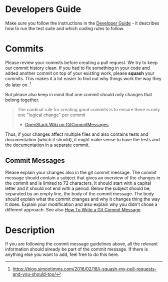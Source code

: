 # Developers Guide

Make sure you follow the instructions in the [Developer Guide](https://intelmq.readthedocs.io/en/latest/dev/guide.html) - it describes how to run the test suite and which coding rules to follow.

# Commits

Please review your commits before creating a pull request. We try to keep our commit history clean.
If you had to fix something in your code and added another commit on top of your existing work, please **squash** your commits.
This makes it a lot easier to find out why things work the way they do later on. [^squash]

[^squash]: https://blog.simontimms.com/2016/02/18/i-squash-my-pull-requests-and-you-should-too/

But please also keep in mind that one commit should only changes that belong together.
> The cardinal rule for creating good commits is to ensure there is only one "logical change" per commit
> - [OpenStack Wiki on GitCommitMessages](https://wiki.openstack.org/wiki/GitCommitMessages#Structural_split_of_changes)

Thus, if your changes affect multiple files and also contains tests and documentation (which it should), it might make sense to have the tests and the documentation in a separate commit.

## Commit Messages

Please explain your changes also in the git commit message.
The commit message should contain a subject that gives an overview of the changes in the commit and is limited to 72 characters.
It should start with a capital letter and it should not end with a period.
Below the subject should be, separated by an empty line, the body of the commit message. The body should explain what the commit changes and why it changes thing the way it does.
Explain your modification and also explain why you didn't chose a different approach.
See also [How To Write a Git Commit Message](https://chris.beams.io/posts/git-commit/).

# Description

If you are following the commit message guidelines above, all the relevant information should already be part of the commit message.
If there is anything else you want to add, feel free to do this here.


